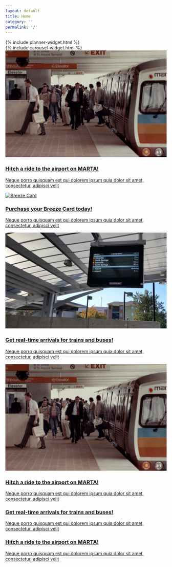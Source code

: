 ```yaml
---
layout: default
title: Home
category: ''
permalink: '/'
---
```

<!-- <div class="status-widget col-sm-12 alert alert-info" role="alert">
	<p><span class="glyphicon glyphicon-info-sign" aria-hidden="true"></span> <strong>Status:</strong> All vehicles are running smoothly.</p>
</div> -->
<!-- <div class="row">
	<div class="col-md-12 hidden-xs text-right">
		<div class="jumbotron" style="padding: 0px; background-color: #fff">
			<img src="/build/images/atltransit-logo-blue.png" width="300">
			<p class="">Your source for regional transit info</p>
		</div>
	</div>
</div> -->
<div class="row">
	<div class="col-xs-12 col-sm-5 col-md-4">
		<div class="row">
			<div class="col-xs-12 planner-widget">
				<div class="well wellington">
					{% include planner-widget.html %}
				</div>
			</div>
			<!-- <div class="col-xs-12">
				<div class="well wellington">
					<p>Recent trips</p>
					<ul class="list-group">
						<li class="list-group-item"><a href=""><strong>90 Elizabeth St NE</strong> to <strong>40 Co...</strong><span class="glyphicon glyphicon-chevron-right pull-right" aria-hidden="true"></span></a></li>
						<li class="list-group-item"><a href=""><strong>Georgia Dome</strong> to <strong>Midtown, At...</strong><span class="glyphicon glyphicon-chevron-right pull-right" aria-hidden="true"></span></a></li>
					</ul>
				</div>
			</div> -->
		</div>
	</div>
	<div class="col-xs-12 col-sm-7 col-md-8 carousel-widget">
		<div class="row">
			<div class="col-xs-12">
				{% include carousel-widget.html %}
			</div>
		</div>
	</div> 
</div>
<div class="row">
	<div class="col-xs-12 col-sm-6 col-md-3">
		<a href="/destinations/airport" class="thumbnail thumbnail-link equal-height">
			<img class="img-rounded hidden-xs hidden-sm" src="/build/images/marta_airport_historic.png" alt="Take transit to the airport!" title="Take transit to the airport!">
			<div class="caption">
				<h3><i class="fa fa-plane"></i> Hitch a ride to the airport on MARTA!</h3>
				<p>Neque porro quisquam est qui dolorem ipsum quia dolor sit amet, consectetur, adipisci velit</p>
			</div>
		</a>
	</div>
	<div class="col-xs-12 col-sm-6 col-md-3">
		<a href="/destinations/airport" class="thumbnail thumbnail-link equal-height">
			<img class="img-rounded hidden-xs hidden-sm" src="{{ site.baseurl }}/build/images/breeze_multi_agency.jpeg" alt="Breeze Card" title="Breeze Card">
			<div class="caption">
				<h3>Purchase your Breeze Card today!</h3>
				<p>Neque porro quisquam est qui dolorem ipsum quia dolor sit amet, consectetur, adipisci velit</p>
			</div>
		</a>
	</div>
	<div class="col-xs-12 col-sm-6 col-md-3">
		<a href="/destinations/airport" class="thumbnail thumbnail-link equal-height">
			<img class="img-rounded hidden-xs hidden-sm" src="/build/images/tools/train_realtime.jpeg" alt="MARTA train at station" title="Get real-time arrivals for trains and buses!">
			<div class="caption">
				<h3>Get real-time arrivals for trains and buses!</h3>
				<p>Neque porro quisquam est qui dolorem ipsum quia dolor sit amet, consectetur, adipisci velit</p>
			</div>
		</a>
	</div>
	<div class="col-xs-12 col-sm-6 col-md-3">
		<a href="/destinations/airport" class="thumbnail thumbnail-link equal-height">
			<img class="img-rounded hidden-xs hidden-sm" src="/build/images/marta_airport_historic.png" alt="Take transit to the airport!" title="Take transit to the airport!">
			<div class="caption">
				<h3><i class="fa fa-plane"></i> Hitch a ride to the airport on MARTA!</h3>
				<p>Neque porro quisquam est qui dolorem ipsum quia dolor sit amet, consectetur, adipisci velit</p>
			</div>
		</a>
	</div>
</div>
<div class="row">
	<div class="col-xs-12 col-sm-12 col-md-6">
		<a href="/destinations/airport" class="thumbnail thumbnail-link main-item">
			<!-- <div class="row"> -->
				<!-- <img class="col-xs-3 col-sm-2 col-md-3 top-buffer img-responsive" src="/build/images/atltransit-badge.png"> -->
				<!-- <div class="caption col-xs-9 col-sm-10 col-md-9"> -->
				<div class="caption">
					<h3>Get real-time arrivals for trains and buses!</h3>
					<p class="">Neque porro quisquam est qui dolorem ipsum quia dolor sit amet, consectetur, adipisci velit</p>
				<!-- </div> -->
			</div>
		</a>
	</div>
	<div class="col-xs-12 col-sm-12 col-md-6">
		<a href="/destinations/airport" class="thumbnail thumbnail-link main-item">
			<!-- <div class="row"> -->
				<!-- <img class="col-xs-3 col-sm-2 col-md-3 top-buffer img-responsive" src="/build/images/atltransit-badge.png"> -->
				<!-- <div class="caption col-xs-9 col-sm-10 col-md-9"> -->
				<div class="caption">
					<h3><i class="fa fa-plane"></i> Hitch a ride to the airport on MARTA!</h3>
					<p class="">Neque porro quisquam est qui dolorem ipsum quia dolor sit amet, consectetur, adipisci velit</p>
				<!-- </div> -->
			</div>
		</a>
	</div>
</div>
<script type="text/javascript">
	$('#test-carousel').carousel({
		interval: false
	});
</script> 